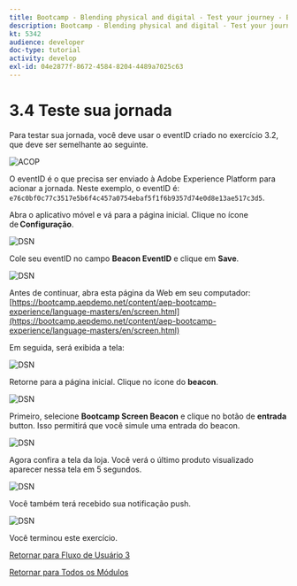 ```yaml
---
title: Bootcamp - Blending physical and digital - Test your journey - Brazil
description: Bootcamp - Blending physical and digital - Test your journey - Brazil
kt: 5342
audience: developer
doc-type: tutorial
activity: develop
exl-id: 04e2877f-8672-4584-8204-4489a7025c63
---
```

# 3.4 Teste sua jornada

Para testar sua jornada, você deve usar o eventID criado no exercício 3.2, que deve ser semelhante ao seguinte. 

![ACOP](./images/payloadeventID.png)

O eventID é o que precisa ser enviado à Adobe Experience Platform para acionar a jornada. Neste exemplo, o eventID é:
`e76c0bf0c77c3517e5b6f4c457a0754ebaf5f1f6b9357d74e0d8e13ae517c3d5`.

Abra o aplicativo móvel e vá para a página inicial. Clique no ícone de **Configuração**.

![DSN](./images/appsett.png)

Cole seu eventID no campo **Beacon EventID** e clique em **Save**.

![DSN](./images/beacon1.png)

Antes de continuar, abra esta página da Web em seu computador: [https://bootcamp.aepdemo.net/content/aep-bootcamp-experience/language-masters/en/screen.html](https://bootcamp.aepdemo.net/content/aep-bootcamp-experience/language-masters/en/screen.html)

Em seguida, será exibida a tela:

![DSN](./images/screen1.png)

Retorne para a página inicial. Clique no ícone do **beacon**.

![DSN](./images/app23.png)

Primeiro, selecione **Bootcamp Screen Beacon** e clique no botão de **entrada** button. Isso permitirá que você simule uma entrada do beacon.

![DSN](./images/app21.png)

Agora confira a tela da loja. Você verá o último produto visualizado aparecer nessa tela em 5 segundos.

![DSN](./images/beacon3.png)

Você também terá recebido sua notificação push.

![DSN](./images/beacon2.png)

Você terminou este exercício.

[Retornar para Fluxo de Usuário 3](./uc3.md)

[Retornar para Todos os Módulos](../../overview.md)
